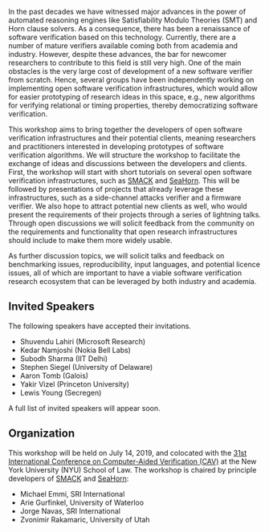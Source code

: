 
In the past decades we have witnessed major advances in the power of automated reasoning engines like Satisfiability Modulo Theories (SMT) and Horn clause solvers. As a consequence, there has been a renaissance of software verification based on this technology. Currently, there are a number of mature verifiers available coming both from academia and industry. However, despite these advances, the bar for newcomer researchers to contribute to this field is still very high. One of the main obstacles is the very large cost of development of a new software verifier from scratch. Hence, several groups have been independently working on implementing open software verification infrastructures, which would allow for easier prototyping of research ideas in this space, e.g., new algorithms for verifying relational or timing properties, thereby democratizing software verification.

This workshop aims to bring together the developers of open software verification infrastructures and their potential clients, meaning researchers and practitioners interested in developing prototypes of software verification algorithms. We will structure the workshop to facilitate the exchange of ideas and discussions between the developers and clients. First, the workshop will start with short tutorials on several open software verification infrastructures, such as [SMACK] and [SeaHorn]. This will be followed by presentations of projects that already leverage these infrastructures, such as a side-channel attacks verifier and a firmware verifier. We also hope to attract potential new clients as well, who would present the requirements of their projects through a series of lightning talks. Through open discussions we will solicit feedback from the community on the requirements and functionality that open research infrastructures should include to make them more widely usable.

As further discussion topics, we will solicit talks and feedback on benchmarking issues, reproducibility, input languages, and potential licence issues, all of which are important to have a viable software verification research ecosystem that can be leveraged by both industry and academia.

## Invited Speakers

The following speakers have accepted their invitations.

* Shuvendu Lahiri (Microsoft Research)
* Kedar Namjoshi (Nokia Bell Labs)
* Subodh Sharma (IIT Delhi)
* Stephen Siegel (University of Delaware)
* Aaron Tomb (Galois)
* Yakir Vizel (Princeton University)
* Lewis Young (Secregen)

A full list of invited speakers will appear soon.

## Organization

This workshop will be held on July 14, 2019, and colocated with the [31st International Conference on Computer-Aided Verification (CAV)][CAV] at the New York University (NYU) School of Law. The workshop is chaired by principle developers of [SMACK] and [SeaHorn]:

* Michael Emmi, SRI International
* Arie Gurfinkel, University of Waterloo
* Jorge Navas, SRI International
* Zvonimir Rakamaric, University of Utah

[SMACK]: http://smackers.github.io
[SeaHorn]: https://seahorn.github.io
[CAV]: http://i-cav.org/2019/

